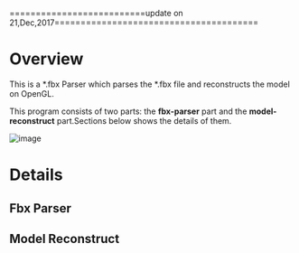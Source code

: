 ==========================update on 21,Dec,2017=======================================

# Overview
This is a *.fbx Parser which parses the *.fbx file and reconstructs the model on OpenGL. 

This program consists of two parts: the **fbx-parser** part and the **model-reconstruct** part.Sections below shows the details of them.

![image](https://github.com/Larry955/FbxParser/blob/master/reconstruct-bunny.png)
# Details

## Fbx Parser
## Model Reconstruct
